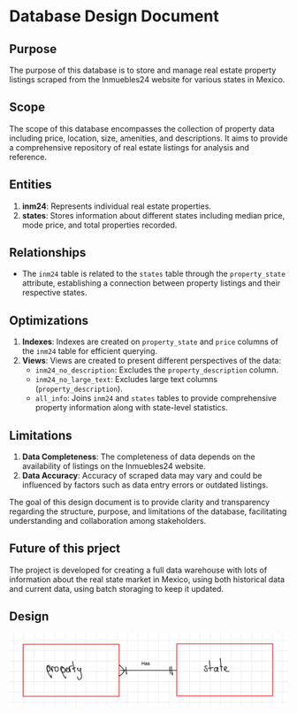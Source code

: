# Database Design Document

## Purpose
The purpose of this database is to store and manage real estate property listings scraped from the Inmuebles24 website for various states in Mexico. 

## Scope
The scope of this database encompasses the collection of property data including price, location, size, amenities, and descriptions. It aims to provide a comprehensive repository of real estate listings for analysis and reference.

## Entities
1. **inm24**: Represents individual real estate properties.
2. **states**: Stores information about different states including median price, mode price, and total properties recorded.

## Relationships
- The `inm24` table is related to the `states` table through the `property_state` attribute, establishing a connection between property listings and their respective states.

## Optimizations
1. **Indexes**: Indexes are created on `property_state` and `price` columns of the `inm24` table for efficient querying.
2. **Views**: Views are created to present different perspectives of the data:
   - `inm24_no_description`: Excludes the `property_description` column.
   - `inm24_no_large_text`: Excludes large text columns (`property_description`).
   - `all_info`: Joins `inm24` and `states` tables to provide comprehensive property information along with state-level statistics.

## Limitations
1. **Data Completeness**: The completeness of data depends on the availability of listings on the Inmuebles24 website.
2. **Data Accuracy**: Accuracy of scraped data may vary and could be influenced by factors such as data entry errors or outdated listings.

The goal of this design document is to provide clarity and transparency regarding the structure, purpose, and limitations of the database, facilitating understanding and collaboration among stakeholders.


## Future of this prject
The project is developed for creating a full data warehouse with lots of information about the real state market in Mexico, using both historical data and current data, using batch storaging to keep it updated.

## Design
![Database_relation](relations.jpg)